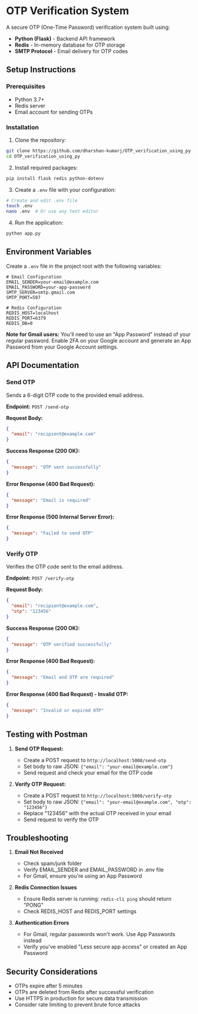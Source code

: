 
# OTP Verification System

A secure OTP (One-Time Password) verification system built using:

- **Python (Flask)** - Backend API framework
- **Redis** - In-memory database for OTP storage
- **SMTP Protocol** - Email delivery for OTP codes


## Setup Instructions

### Prerequisites

- Python 3.7+
- Redis server
- Email account for sending OTPs

### Installation

1. Clone the repository:
```bash
git clone https://github.com/dharshan-kumarj/OTP_verification_using_py.git
cd OTP_verification_using_py
```

2. Install required packages:
```bash
pip install flask redis python-dotenv
```

3. Create a `.env` file with your configuration:
```bash
# Create and edit .env file
touch .env
nano .env  # Or use any text editor
```

4. Run the application:
```bash
python app.py
```

## Environment Variables

Create a `.env` file in the project root with the following variables:

```
# Email Configuration
EMAIL_SENDER=your-email@example.com
EMAIL_PASSWORD=your-app-password
SMTP_SERVER=smtp.gmail.com
SMTP_PORT=587

# Redis Configuration
REDIS_HOST=localhost
REDIS_PORT=6379
REDIS_DB=0
```

**Note for Gmail users:** You'll need to use an "App Password" instead of your regular password. Enable 2FA on your Google account and generate an App Password from your Google Account settings.

## API Documentation

### Send OTP

Sends a 6-digit OTP code to the provided email address.

**Endpoint:** `POST /send-otp`

**Request Body:**
```json
{
  "email": "recipient@example.com"
}
```

**Success Response (200 OK):**
```json
{
  "message": "OTP sent successfully"
}
```

**Error Response (400 Bad Request):**
```json
{
  "message": "Email is required"
}
```

**Error Response (500 Internal Server Error):**
```json
{
  "message": "Failed to send OTP"
}
```

### Verify OTP

Verifies the OTP code sent to the email address.

**Endpoint:** `POST /verify-otp`

**Request Body:**
```json
{
  "email": "recipient@example.com",
  "otp": "123456"
}
```

**Success Response (200 OK):**
```json
{
  "message": "OTP verified successfully"
}
```

**Error Response (400 Bad Request):**
```json
{
  "message": "Email and OTP are required"
}
```

**Error Response (400 Bad Request) - Invalid OTP:**
```json
{
  "message": "Invalid or expired OTP"
}
```

## Testing with Postman

1. **Send OTP Request:**
   - Create a POST request to `http://localhost:5000/send-otp`
   - Set body to raw JSON: `{"email": "your-email@example.com"}`
   - Send request and check your email for the OTP code

2. **Verify OTP Request:**
   - Create a POST request to `http://localhost:5000/verify-otp`
   - Set body to raw JSON: `{"email": "your-email@example.com", "otp": "123456"}`
   - Replace "123456" with the actual OTP received in your email
   - Send request to verify the OTP

## Troubleshooting

1. **Email Not Received**
   - Check spam/junk folder
   - Verify EMAIL_SENDER and EMAIL_PASSWORD in .env file
   - For Gmail, ensure you're using an App Password

2. **Redis Connection Issues**
   - Ensure Redis server is running: `redis-cli ping` should return "PONG"
   - Check REDIS_HOST and REDIS_PORT settings

3. **Authentication Errors**
   - For Gmail, regular passwords won't work. Use App Passwords instead
   - Verify you've enabled "Less secure app access" or created an App Password

## Security Considerations

- OTPs expire after 5 minutes
- OTPs are deleted from Redis after successful verification
- Use HTTPS in production for secure data transmission
- Consider rate limiting to prevent brute force attacks
